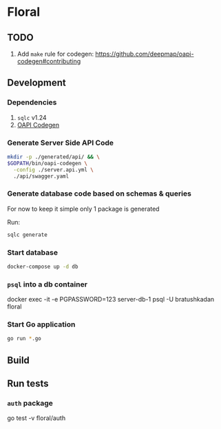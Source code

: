 # Floral

## TODO

1. Add `make` rule for codegen: https://github.com/deepmap/oapi-codegen#contributing

## Development

### Dependencies

1. `sqlc` v1.24
2. [OAPI Codegen](https://github.com/deepmap/oapi-codegen#overview)

### Generate Server Side API Code

```sh
mkdir -p ./generated/api/ && \
$GOPATH/bin/oapi-codegen \
  -config ./server.api.yml \
  ./api/swagger.yaml
```

### Generate database code based on schemas & queries

For now to keep it simple only 1 package is generated

Run:

```sh
sqlc generate
```

### Start database

```sh
docker-compose up -d db
```

### `psql` into a db container

docker exec -it -e PGPASSWORD=123 server-db-1 psql -U bratushkadan floral

### Start Go application

```sh
go run *.go
```

## Build

## Run tests

### `auth` package

go test -v floral/auth
